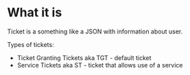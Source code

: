 #                  What it is

Ticket is a something like a JSON with information about user.

Types of tickets:
- Ticket Granting Tickets aka TGT - default ticket
- Service Tickets aka ST - ticket that allows use of a service